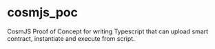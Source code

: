 # cosmjs_poc
CosmJS Proof of Concept for writing Typescript that can upload smart contract, instantiate and execute from script.
